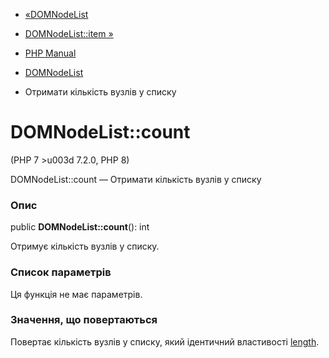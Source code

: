 - [«DOMNodeList](class.domnodelist.md)
- [DOMNodeList::item »](domnodelist.item.md)

- [PHP Manual](index.md)
- [DOMNodeList](class.domnodelist.md)
- Отримати кількість вузлів у списку

# DOMNodeList::count

(PHP 7 \>u003d 7.2.0, PHP 8)

DOMNodeList::count — Отримати кількість вузлів у списку

### Опис

public **DOMNodeList::count**(): int

Отримує кількість вузлів у списку.

### Список параметрів

Ця функція не має параметрів.

### Значення, що повертаються

Повертає кількість вузлів у списку, який ідентичний властивості
[length](class.domnodelist.md#domnodelist.props.length).
